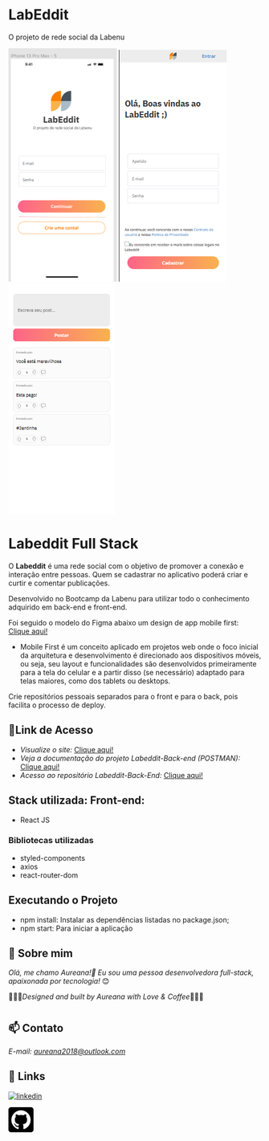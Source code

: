 # LabEddit
O projeto de rede social da Labenu

![Labeddit](./src/assets/img-tela1.png)
![Labeddit](./src/assets/img-tela2.png)
![Labeddit](./src/assets/img-tela3.png)

#
# Labeddit Full Stack
O **Labeddit** é uma rede social com o objetivo de promover a conexão e interação entre pessoas. Quem se cadastrar no aplicativo poderá criar e curtir e comentar publicações.

Desenvolvido no Bootcamp da Labenu para utilizar todo o conhecimento adquirido em back-end e front-end.

Foi seguido o modelo do Figma abaixo um design de app mobile first:
[Clique aqui!](https://www.figma.com/file/Byakv89sjTqI6NG2NRAAKJ/Projeto-Integrador-Labeddit?node-id=0%3A1&t=haX9j5M0lHbjWnAr-0)


- Mobile First é um conceito aplicado em projetos web onde o foco inicial da arquitetura e desenvolvimento é direcionado aos dispositivos móveis, ou seja, seu layout e funcionalidades são desenvolvidos primeiramente para a tela do celular e a partir disso (se necessário) adaptado para telas maiores, como dos tablets ou desktops. 

Crie repositórios pessoais separados para o front e para o back, pois facilita o processo de deploy.

## 🔗Link de Acesso
* *Visualize o site:* [Clique aqui!]( https://labeddit-aureana.surge.sh/)
* *Veja a documentação do projeto Labeddit-Back-end (POSTMAN):* [Clique aqui!](https://documenter.getpostman.com/view/24460719/2s93JxsMJg)
* *Acesso ao repositório Labeddit-Back-End:* [Clique aqui!](https://github.com/Aureana/LabEddit-back.git)


## Stack utilizada: Front-end: 
* React JS

### Bibliotecas utilizadas
* styled-components
* axios
* react-router-dom

## Executando o Projeto
* npm install: Instalar as dependências listadas no package.json;
* npm start: Para iniciar a aplicação

## 🚀 Sobre mim
 *Olá, me chamo Aureana!👋 Eu sou uma pessoa desenvolvedora full-stack, apaixonada por tecnologia!* 😊

 💖💖💖*Designed and built by Aureana with Love & Coffee*💖💖💖
#
#
## 📫 Contato

*E-mail: aureana2018@outlook.com*
## 🔗 Links

[![linkedin](https://img.shields.io/badge/linkedin-0A66C2?style=for-the-badge&logo=linkedin&logoColor=white)](https://www.linkedin.com/in/aureana-santos-a7091b21b)

[![GitHub](./src/assets/github22.png)](https://github.com/Aureana)
